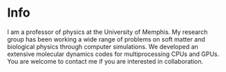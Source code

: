 # Info
I am a professor of physics at the University of Memphis.
My research group has been working a wide range of problems on soft matter and biological physics through computer simulations.
We developed an extensive molecular dynamics codes for multiprocessing CPUs and GPUs. 
You are welcome to contact me if you are interested in collaboration.
